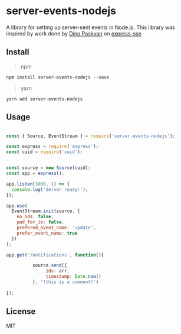 # server-events-nodejs
A library for setting up server-sent events in Node.js. This library was inspired by work done by [
Dino Paskvan](https://www.github.com/dpskvn) on [express-sse](https://www.github.com/dpskvn/express-sse)

## Install

>npm

`npm install server-events-nodejs --save`

>yarn

`yarn add server-events-nodejs`

## Usage

```js

const { Source, EventStream } = require('server-events-nodejs');

const express = require('express');
const cuid = require('cuid');


const source = new Source(cuid);
const app = express();

app.listen(3000, () => {
  console.log('Server ready!');
});

app.use(
  EventStream.init(source, { 
    no_ids: false, 
    pad_for_ie: false, 
    prefered_event_name: 'update', 
    prefer_event_name: true 
  })
);

app.get('/notifications', function(){

          source.send({
               ids: arr,
               timestamp: Date.now()
          }, '!this is a comment!')
    
});

```

## License
MIT

